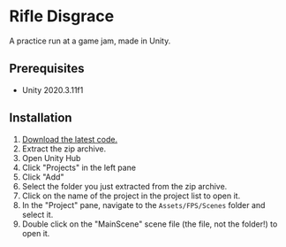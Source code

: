 # Rifle Disgrace
A practice run at a game jam, made in Unity.

## Prerequisites

- Unity 2020.3.11f1

## Installation

1. [Download the latest code.](https://github.com/Lizard-Elixir/rifle-disgrace/archive/refs/heads/main.zip)
2. Extract the zip archive.
3. Open Unity Hub
4. Click "Projects" in the left pane
5. Click "Add"
6. Select the folder you just extracted from the zip archive.
7. Click on the name of the project in the project list to open it.
8. In the "Project" pane, navigate to the `Assets/FPS/Scenes` folder and select it.
9. Double click on the "MainScene" scene file (the file, not the folder!) to open it.
